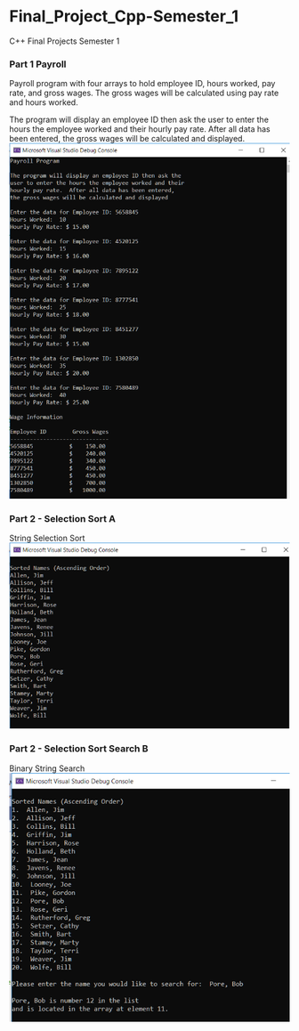 # Final_Project_Cpp-Semester_1
C++ Final Projects Semester 1

### Part 1 Payroll
Payroll program with four arrays to hold employee ID, hours worked, pay rate, and gross wages.  The gross wages will be calculated using pay rate and hours worked.

The program will display an employee ID then ask the user to enter the hours the employee worked and their hourly pay rate.  After all data has been entered, the gross wages will be calculated and displayed.
![Payroll](Payroll_Part1.png)

### Part 2 - Selection Sort A
String Selection Sort
![Selection Sort A](Selection_Sort_Part2A.png)

### Part 2 - Selection Sort Search B
Binary String Search
![Selection Search](Selection_Sort_SearchB.png)






